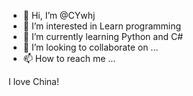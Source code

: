 - 👋 Hi, I’m @CYwhj
- 👀 I’m interested in Learn programming
- 🌱 I’m currently learning Python and C#
- 💞️ I’m looking to collaborate on ...
- 📫 How to reach me ...

<!---
CYwhj/CYwhj is a ✨ special ✨ repository because its `README.md` (this file) appears on your GitHub profile.
You can click the Preview link to take a look at your changes.
--->
I love China!
